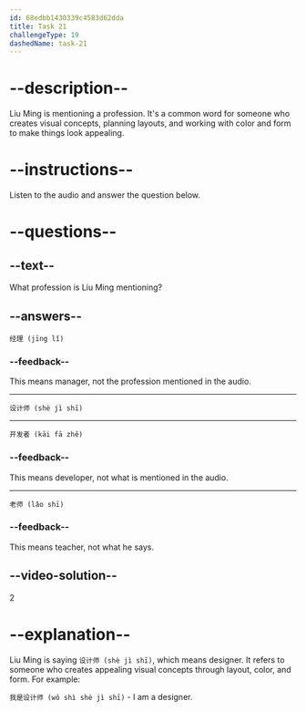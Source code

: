 ```yaml
---
id: 68edbb1430339c4583d62dda
title: Task 21
challengeType: 19
dashedName: task-21
---
```


<!-- (Audio) Liu Ming: 设计师 (shè jì shī) -->

# --description--

Liu Ming is mentioning a profession. It's a common word for someone who creates visual concepts, planning layouts, and working with color and form to make things look appealing.

# --instructions--

Listen to the audio and answer the question below.

# --questions--

## --text--

What profession is Liu Ming mentioning?

## --answers--

`经理 (jīng lǐ)`

### --feedback--

This means manager, not the profession mentioned in the audio.

---

`设计师 (shè jì shī)`

---

`开发者 (kāi fā zhě)`

### --feedback--

This means developer, not what is mentioned in the audio.

---

`老师 (lǎo shī)`

### --feedback--

This means teacher, not what he says.

## --video-solution--

2

# --explanation--

Liu Ming is saying `设计师 (shè jì shī)`, which means designer. It refers to someone who creates appealing visual concepts through layout, color, and form. For example:

`我是设计师 (wǒ shì shè jì shī)` - I am a designer.
